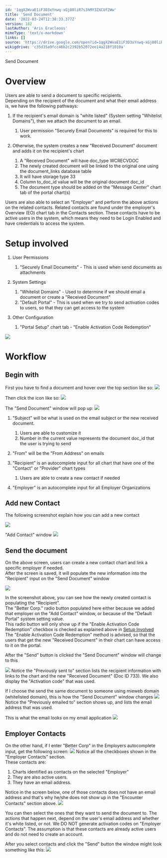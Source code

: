 ```yaml
---
id: '1qgX2WvaE1iF3D3xYnwq-xGj80liR7s3hMY3ZXCUf2Ww'
title: 'Send Document'
date: '2022-03-24T12:38:33.377Z'
version: 182
lastAuthor: 'Aris Eracleous'
mimeType: 'text/x-markdown'
links: []
source: 'https://drive.google.com/open?id=1qgX2WvaE1iF3D3xYnwq-xGj80liR7s3hMY3ZXCUf2Ww'
wikigdrive: 'c35d35a9fcc46b2c2392b52072ee14a218f1010a'
---
```

Send Document

# Overview

Users are able to send a document to specific recipients.  
Depending on the recipient of the document and what their email address is, we have the following pathways:

1. If the recipient's email domain is "white listed" (System setting "Whitelist Domains"), then we attach the document to an email.

   1. User permission "Securely Email Documents" is required for this to work.

2. Otherwise, the system creates a new "Received Document" document and adds it on the recipient's chart

   1. A "Received Document" will have doc_type WCRECVDOC
   2. The newly created document will be linked to the original one using the document_links database table
   3. It will have storage type 33
   4. Column to_doc_id value will be the original document doc_id
   5. The document type should be added on the "Message Center" chart tab of the portal chart(s)



Users are also able to select an "Employer" and perform the above actions on the related contacts.  Related contacts are found under the employer's Overview (EO) chart tab in the Contacts section.  These contacts have to be active users in the system, which means they need to be Login Enabled and have credentials to access the system.


# Setup involved


1. User Permissions

   1. "Securely Email Documents" - This is used when send documents as attachments

2. System Settings

   1. "Whitelist Domains" - Used to determine if we should email a document or create a "Received Document"
   2. "Default Portal" - This is used when we try to send activation codes to users, so that they can get access to the system

3. Other Configuration

   1. "Portal Setup" chart tab - "Enable Activation Code Redemption"


![](../send-document.assets/da668975187ff27da42b8517a5c343cd.png)



# Workflow



## Begin with


First you have to find a document and hover over the top section like so:
![](../send-document.assets/fab46b7132d46e5b670d2f0d2959f818.png)

Then click the icon like so:
![](../send-document.assets/daf18bf0c4e782a6a0c9e63b23d95a59.png)

The "Send Document" window will pop up:
![](../send-document.assets/ec1c3d5d99d9dfb1f23e30cfce6875f1.png)

1. "Subject" will be what is used on the email subject or the new received document.

   1. Users are able to customize it
   2. Number in the current value represents the document doc_id that the user is trying to send

2. "From" will be the "From Address" on emails
3. "Recipient" is an autocomplete input for all chart that have one of the "Contact" or "Provider" chart types

   1. Users are able to create a new contact if needed

4. "Employer" is an autocomplete input for all Employer Organizations




## Add new Contact


The following screenshot explain how you can add a new contact


![](../send-document.assets/3d3684456761db64d0f0756febe8ee75.png)


"Add Contact" window
![](../send-document.assets/49323c26fe71d0e02dd116fe0ed31bbb.png)

## Send the document


On the above screen, users can create a new contact chart and link a specific employer if needed.  
After the screen is saved, it will populate the new information into the "Recipient" input on the "Send Document" window

![](../send-document.assets/ef20a4a2ecf8d85798b7bc8dce38c245.png)

In the screenshot above, you can see how the newly created contact is populating the "Recipient".  
The "Better Corp." radio button populated here either because we added that employer on the "Add Contact" window, or because of the "Default Portal" system setting value.  
This radio button will only show up if the "Enable Activation Code Redemption" checkbox is checked as explained above in [Setup Involved](#v2syi7euzkrn)  
The "Enable Activation Code Redemption" method is advised, so that the users that get the new "Received Document" in their chart can have access to it on the portal.

After the "Send" button is clicked the "Send Document" window will change to this

![](../send-document.assets/970c3620cb821acaf71673f9529863bb.png)
Notice the "Previously sent to" section lists the recipient information with links to the chart and the new "Received Document" (Doc ID 733).  We also display the "Activation code" that was used.

If I choose the send the same document to someone using mieweb domain (whitelisted domain), this is how the "Send Document" window changes
![](../send-document.assets/8f7d1bdf0b75201380ff3c966cf85695.png)
Notice the "Previously emailed to" section shows up, and lists the email address that was used.

This is what the email looks on my email application
![](../send-document.assets/8647a2b13493cfb0c39ac928a023ff17.png)


## Employer Contacts


On the other hand, if I enter "Better Corp" in the Employers autocomplete input, get the following screen:
![](../send-document.assets/7456da0813b6a29a1ad5ef8307de5acf.png)
Notice all the checkboxes shown in the "Employer Contacts" section.    
These contacts are:

1. Charts identified as contacts on the selected "Employer"
2. They are also active users.
3. They have an email address.


Notice in the screen below, one of those contacts does not have an email address and that's why he/she does not show up in the "Encounter Contacts" section above.
![](../send-document.assets/cb97d99b92c6b11d1bebdc3b3ce404ae.png)

You can then select the ones that they want to send the document to.  The actions that happen next, depend on the user's email address and whether it's white listed, or not.  We DO NOT generate activation codes on "Employer Contacts".  The assumption is that these contacts are already active users and do not need to create an account.

After you select contacts and click the "Send" button the window might look something like this:
![](../send-document.assets/e357d249f5d5f2027d0149d1ed9f7f9b.png)
